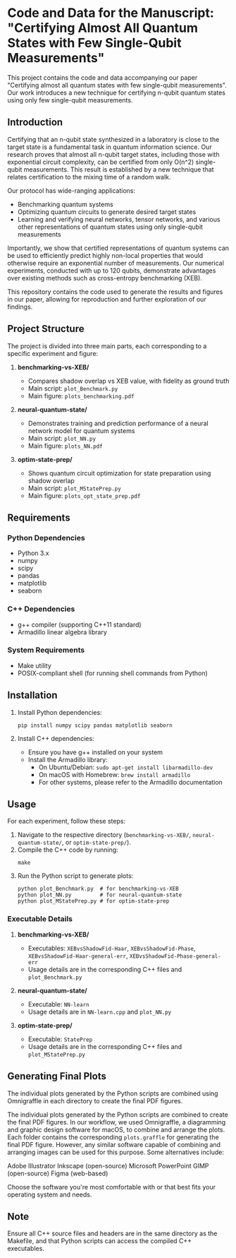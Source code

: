 # Code and Data for the Manuscript: "Certifying Almost All Quantum States with Few Single-Qubit Measurements"

This project contains the code and data accompanying our paper "Certifying almost all quantum states with few single-qubit measurements". Our work introduces a new technique for certifying n-qubit quantum states using only few single-qubit measurements.

## Introduction

Certifying that an n-qubit state synthesized in a laboratory is close to the target state is a fundamental task in quantum information science. Our research proves that almost all n-qubit target states, including those with exponential circuit complexity, can be certified from only O(n^2) single-qubit measurements. This result is established by a new technique that relates certification to the mixing time of a random walk.

Our protocol has wide-ranging applications:
- Benchmarking quantum systems
- Optimizing quantum circuits to generate desired target states
- Learning and verifying neural networks, tensor networks, and various other representations of quantum states using only single-qubit measurements

Importantly, we show that certified representations of quantum systems can be used to efficiently predict highly non-local properties that would otherwise require an exponential number of measurements. Our numerical experiments, conducted with up to 120 qubits, demonstrate advantages over existing methods such as cross-entropy benchmarking (XEB).

This repository contains the code used to generate the results and figures in our paper, allowing for reproduction and further exploration of our findings.

## Project Structure

The project is divided into three main parts, each corresponding to a specific experiment and figure:

1. **benchmarking-vs-XEB/**
   - Compares shadow overlap vs XEB value, with fidelity as ground truth
   - Main script: `plot_Benchmark.py`
   - Main figure: `plots_benchmarking.pdf`

2. **neural-quantum-state/**
   - Demonstrates training and prediction performance of a neural network model for quantum systems
   - Main script: `plot_NN.py`
   - Main figure: `plots_NN.pdf`

3. **optim-state-prep/**
   - Shows quantum circuit optimization for state preparation using shadow overlap
   - Main script: `plot_MStatePrep.py`
   - Main figure: `plots_opt_state_prep.pdf`

## Requirements

### Python Dependencies
- Python 3.x
- numpy
- scipy
- pandas
- matplotlib
- seaborn

### C++ Dependencies
- g++ compiler (supporting C++11 standard)
- Armadillo linear algebra library

### System Requirements
- Make utility
- POSIX-compliant shell (for running shell commands from Python)

## Installation

1. Install Python dependencies:
   ```
   pip install numpy scipy pandas matplotlib seaborn
   ```

2. Install C++ dependencies:
   - Ensure you have g++ installed on your system
   - Install the Armadillo library:
     - On Ubuntu/Debian: `sudo apt-get install libarmadillo-dev`
     - On macOS with Homebrew: `brew install armadillo`
     - For other systems, please refer to the Armadillo documentation

## Usage

For each experiment, follow these steps:

1. Navigate to the respective directory (`benchmarking-vs-XEB/`, `neural-quantum-state/`, or `optim-state-prep/`).
2. Compile the C++ code by running:
   ```
   make
   ```
3. Run the Python script to generate plots:
   ```
   python plot_Benchmark.py  # for benchmarking-vs-XEB
   python plot_NN.py         # for neural-quantum-state
   python plot_MStatePrep.py # for optim-state-prep
   ```

### Executable Details

1. **benchmarking-vs-XEB/**
   - Executables: `XEBvsShadowFid-Haar`, `XEBvsShadowFid-Phase`, `XEBvsShadowFid-Haar-general-err`, `XEBvsShadowFid-Phase-general-err`
   - Usage details are in the corresponding C++ files and `plot_Benchmark.py`

2. **neural-quantum-state/**
   - Executable: `NN-learn`
   - Usage details are in `NN-learn.cpp` and `plot_NN.py`

3. **optim-state-prep/**
   - Executable: `StatePrep`
   - Usage details are in the corresponding C++ files and `plot_MStatePrep.py`

## Generating Final Plots

The individual plots generated by the Python scripts are combined using Omnigraffle in each directory to create the final PDF figures.

The individual plots generated by the Python scripts are combined to create the final PDF figures. In our workflow, we used Omnigraffle, a diagramming and graphic design software for macOS, to combine and arrange the plots. Each folder contains the corresponding `plots.graffle` for generating the final PDF figure. However, any similar software capable of combining and arranging images can be used for this purpose. Some alternatives include:

Adobe Illustrator
Inkscape (open-source)
Microsoft PowerPoint
GIMP (open-source)
Figma (web-based)

Choose the software you're most comfortable with or that best fits your operating system and needs.

## Note

Ensure all C++ source files and headers are in the same directory as the Makefile, and that Python scripts can access the compiled C++ executables.
